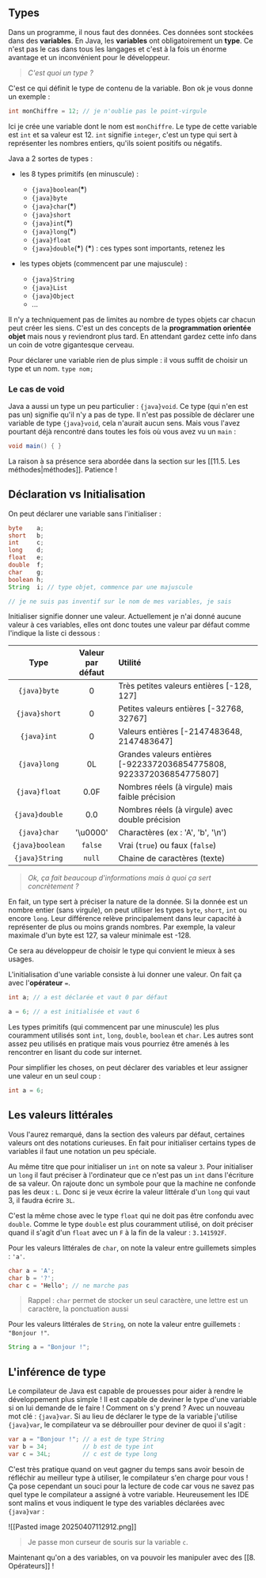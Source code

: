 ## Types

Dans un programme, il nous faut des données. Ces données sont stockées dans des **variables**.
En Java, les **variables** ont obligatoirement un **type**. Ce n'est pas le cas dans tous les langages et c'est à la fois un énorme avantage et un inconvénient pour le développeur.

> *C'est quoi un type ?*

C'est ce qui définit le type de contenu de la variable. Bon ok je vous donne un exemple :

```java
int monChiffre = 12; // je n'oublie pas le point-virgule
```

Ici je crée une variable dont le nom est `monChiffre`. Le type de cette variable est `int` et sa valeur est 12.
`int` signifie `integer`, c'est un type qui sert à représenter les nombres entiers, qu'ils soient positifs ou négatifs.

Java a 2 sortes de types :
- les 8 types primitifs (en minuscule) :
    - `{java}boolean`(**\***)
    - `{java}byte`
    - `{java}char`(**\***)
    - `{java}short`
    - `{java}int`(**\***)
    - `{java}long`(**\***)
    - `{java}float`
    - `{java}double`(**\***)
(**\***) : ces types sont importants, retenez les

- les types objets (commencent par une majuscule) :
    - `{java}String`
    - `{java}List`
    - `{java}Object`
    - ...

Il n'y a techniquement pas de limites au nombre de types objets car chacun peut créer les siens. C'est un des concepts de la **programmation orientée objet** mais nous y reviendront plus tard. En attendant gardez cette info dans un coin de votre gigantesque cerveau.

Pour déclarer une variable rien de plus simple : il vous suffit de choisir un type et un nom.
`type nom;`

### Le cas de void

Java a aussi un type un peu particulier : `{java}void`. Ce type (qui n'en est pas un) signifie qu'il n'y a pas de type. Il n'est pas possible de déclarer une variable de type `{java}void`, cela n'aurait aucun sens. Mais vous l'avez pourtant déjà rencontré dans toutes les fois où vous avez vu un `main` :
```java
void main() { }
```

La raison à sa présence sera abordée dans la section sur les [[11.5. Les méthodes|méthodes]]. Patience !

## Déclaration vs Initialisation

On peut déclarer une variable sans l'initialiser :

```java
byte    a;
short   b;
int     c;
long    d;
float   e;
double  f;
char    g;
boolean h;
String  i; // type objet, commence par une majuscule

// je ne suis pas inventif sur le nom de mes variables, je sais
```

Initialiser signifie donner une valeur. Actuellement je n'ai donné aucune valeur à ces variables, elles ont donc toutes une valeur par défaut comme l'indique la liste ci dessous :

|      Type       | Valeur par défaut | Utilité                                                              |
| :-------------: | :---------------: | :------------------------------------------------------------------- |
|  `{java}byte`   |         0         | Très petites valeurs entières [-128, 127]                            |
|  `{java}short`  |         0         | Petites valeurs entières [-32768, 32767]                             |
|   `{java}int`   |         0         | Valeurs entières [-2147483648, 2147483647]                           |
|  `{java}long`   |        0L         | Grandes valeurs entières [-9223372036854775808, 9223372036854775807] |
|  `{java}float`  |       0.0F        | Nombres réels (à virgule) mais faible précision                      |
| `{java}double`  |        0.0        | Nombres réels (à virgule) avec double précision                      |
|  `{java}char`   |     '\u0000'      | Charactères (ex : 'A', 'b', '\n')                                    |
| `{java}boolean` |      `false`      | Vrai (`true`) ou faux (`false`)                                      |
| `{java}String`  |      `null`       | Chaine de caractères (texte)                                         |

> *Ok, ça fait beaucoup d'informations mais à quoi ça sert concrètement ?*

En fait, un type sert à préciser la nature de la donnée. Si la donnée est un nombre entier (sans virgule), on peut utiliser les types `byte`, `short`, `int` ou encore `long`.
Leur différence relève principalement dans leur capacité à représenter de plus ou moins grands nombres. Par exemple, la valeur maximale d'un byte est 127, sa valeur minimale est -128.

Ce sera au développeur de choisir le type qui convient le mieux à ses usages.

L'initialisation d'une variable consiste à lui donner une valeur. On fait ça avec l'**opérateur** `=`.

```java
int a; // a est déclarée et vaut 0 par défaut

a = 6; // a est initialisée et vaut 6
```

Les types primitifs (qui commencent par une minuscule) les plus couramment utilisés sont `int`, `long`, `double`, `boolean` et `char`. Les autres sont assez peu utilisés en pratique mais vous pourriez être amenés à les rencontrer en lisant du code sur internet.

Pour simplifier les choses, on peut déclarer des variables et leur assigner une valeur en un seul coup :

```java
int a = 6;
```

## Les valeurs littérales

Vous l'aurez remarqué, dans la section des valeurs par défaut, certaines valeurs ont des notations curieuses. En fait pour initialiser certains types de variables il faut une notation un peu spéciale.

Au même titre que pour initialiser un `int` on note sa valeur `3`. Pour initialiser un `long` il faut préciser à l'ordinateur que ce n'est pas un `int` dans l'écriture de sa valeur. On rajoute donc un symbole pour que la machine ne confonde pas les deux : `L`. Donc si je veux écrire la valeur littérale d'un `long` qui vaut 3, il faudra écrire `3L`.

C'est la même chose avec le type `float` qui ne doit pas être confondu avec `double`. Comme le type `double` est plus couramment utilisé, on doit préciser quand il s'agit d'un `float` avec un `F` à la fin de la valeur : `3.141592F`.

Pour les valeurs littérales de `char`, on note la valeur entre guillemets simples : `'a'`. 
```java
char a = 'A';
char b = '?';
char c = 'Hello'; // ne marche pas
```
> Rappel : `char` permet de stocker un seul caractère, une lettre est un caractère, la ponctuation aussi

Pour les valeurs littérales de `String`, on note la valeur entre guillemets : `"Bonjour !"`. 
```java
String a = "Bonjour !";
```

## L'inférence de type

Le compilateur de Java est capable de prouesses pour aider à rendre le développement plus simple ! Il est capable de deviner le type d'une variable si on lui demande de le faire !
Comment on s'y prend ? Avec un nouveau mot clé : `{java}var`. Si au lieu de déclarer le type de la variable j'utilise `{java}var`, le compilateur va se débrouiller pour deviner de quoi il s'agit :

```java
var a = "Bonjour !"; // a est de type String
var b = 34;          // b est de type int
var c = 34L;         // c est de type long
```

C'est très pratique quand on veut gagner du temps sans avoir besoin de réfléchir au meilleur type à utiliser, le compilateur s'en charge pour vous !
Ça pose cependant un souci pour la lecture de code car vous ne savez pas quel type le compilateur a assigné à votre variable. Heureusement les IDE sont malins et vous indiquent le type des variables déclarées avec `{java}var` :

![[Pasted image 20250407112912.png]]
> Je passe mon curseur de souris sur la variable `c`.

Maintenant qu'on a des variables, on va pouvoir les manipuler avec des [[8. Opérateurs]] !